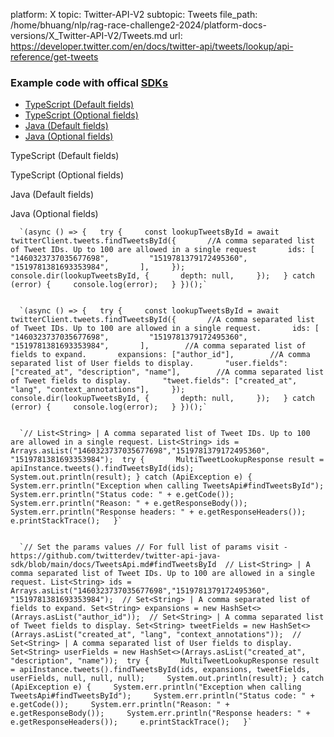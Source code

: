 platform: X
topic: Twitter-API-V2
subtopic: Tweets
file_path: /home/bhuang/nlp/rag-race-challenge2-2024/platform-docs-versions/X_Twitter-API-V2/Tweets.md
url: https://developer.twitter.com/en/docs/twitter-api/tweets/lookup/api-reference/get-tweets


### Example code with offical [SDKs](https://developer.twitter.com/en/docs/twitter-api/tools-and-libraries/sdks/overview)

* [TypeScript (Default fields)](#tab0)
* [TypeScript (Optional fields)](#tab1)
* [Java (Default fields)](#tab2)
* [Java (Optional fields)](#tab3)

TypeScript (Default fields)

TypeScript (Optional fields)

Java (Default fields)

Java (Optional fields)

      `(async () => {   try {     const lookupTweetsById = await twitterClient.tweets.findTweetsById({       //A comma separated list of Tweet IDs. Up to 100 are allowed in a single request       ids: [         "1460323737035677698",         "1519781379172495360",         "1519781381693353984",       ],     });     console.dir(lookupTweetsById, {       depth: null,     });   } catch (error) {     console.log(error);   } })();`
    

      `(async () => {   try {     const lookupTweetsById = await twitterClient.tweets.findTweetsById({       //A comma separated list of Tweet IDs. Up to 100 are allowed in a single request.       ids: [         "1460323737035677698",         "1519781379172495360",         "1519781381693353984",       ],        //A comma separated list of fields to expand.       expansions: ["author_id"],        //A comma separated list of User fields to display.       "user.fields": ["created_at", "description", "name"],        //A comma separated list of Tweet fields to display.       "tweet.fields": ["created_at", "lang", "context_annotations"],     });     console.dir(lookupTweetsById, {       depth: null,     });   } catch (error) {     console.log(error);   } })();`
    

      `// List<String> | A comma separated list of Tweet IDs. Up to 100 are allowed in a single request. List<String> ids = Arrays.asList("1460323737035677698","1519781379172495360", "1519781381693353984");  try {       MultiTweetLookupResponse result = apiInstance.tweets().findTweetsById(ids);     System.out.println(result); } catch (ApiException e) {     System.err.println("Exception when calling TweetsApi#findTweetsById");     System.err.println("Status code: " + e.getCode());     System.err.println("Reason: " + e.getResponseBody());     System.err.println("Response headers: " + e.getResponseHeaders());     e.printStackTrace();   }`
    

      `// Set the params values // For full list of params visit - https://github.com/twitterdev/twitter-api-java-sdk/blob/main/docs/TweetsApi.md#findTweetsById  // List<String> | A comma separated list of Tweet IDs. Up to 100 are allowed in a single request. List<String> ids = Arrays.asList("1460323737035677698","1519781379172495360", "1519781381693353984");  // Set<String> | A comma separated list of fields to expand. Set<String> expansions = new HashSet<>(Arrays.asList("author_id"));  // Set<String> | A comma separated list of Tweet fields to display. Set<String> tweetFields = new HashSet<>(Arrays.asList("created_at", "lang", "context_annotations"));  // Set<String> | A comma separated list of User fields to display. Set<String> userFields = new HashSet<>(Arrays.asList("created_at", "description", "name"));  try {       MultiTweetLookupResponse result = apiInstance.tweets().findTweetsById(ids, expansions, tweetFields, userFields, null, null, null);     System.out.println(result); } catch (ApiException e) {     System.err.println("Exception when calling TweetsApi#findTweetsById");     System.err.println("Status code: " + e.getCode());     System.err.println("Reason: " + e.getResponseBody());     System.err.println("Response headers: " + e.getResponseHeaders());     e.printStackTrace();   }`